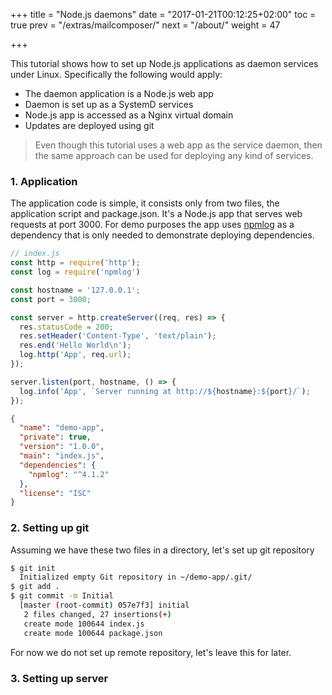 +++
title = "Node.js daemons"
date = "2017-01-21T00:12:25+02:00"
toc = true
prev = "/extras/mailcomposer/"
next = "/about/"
weight = 47

+++

This tutorial shows how to set up Node.js applications as daemon services under Linux. Specifically the following would apply:

* The daemon application is a Node.js web app
* Daemon is set up as a SystemD services
* Node.js app is accessed as a Nginx virtual domain
* Updates are deployed using git

> Even though this tutorial uses a web app as the service daemon, then the same approach can be used for deploying any kind of services.


### 1\. Application

The application code is simple, it consists only from two files, the application script and package.json. It's a Node.js app that serves web requests at port 3000. For demo purposes the app uses [npmlog](https://www.npmjs.com/package/npmlog) as a dependency that is only needed to demonstrate deploying dependencies.

```javascript
// index.js
const http = require('http');
const log = require('npmlog')

const hostname = '127.0.0.1';
const port = 3000;

const server = http.createServer((req, res) => {
  res.statusCode = 200;
  res.setHeader('Content-Type', 'text/plain');
  res.end('Hello World\n');
  log.http('App', req.url);
});

server.listen(port, hostname, () => {
  log.info('App', `Server running at http://${hostname}:${port}/`);
});
```

```json
{
  "name": "demo-app",
  "private": true,
  "version": "1.0.0",
  "main": "index.js",
  "dependencies": {
    "npmlog": "^4.1.2"
  },
  "license": "ISC"
}
```

### 2\. Setting up git

Assuming we have these two files in a directory, let's set up git repository

```bash
$ git init
  Initialized empty Git repository in ~/demo-app/.git/
$ git add .
$ git commit -m Initial
  [master (root-commit) 057e7f3] initial
   2 files changed, 27 insertions(+)
   create mode 100644 index.js
   create mode 100644 package.json
```

For now we do not set up remote repository, let's leave this for later.

### 3\. Setting up server
